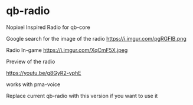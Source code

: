# qb-radio
 Nopixel Inspired Radio for qb-core

Google search for the image of the radio https://i.imgur.com/pgRGFIB.png

Radio In-game https://i.imgur.com/XqCmF5X.jpeg

Preview of the radio

https://youtu.be/g8GyR2-yphE

works with pma-voice

Replace current qb-radio with this version if you want to use it
